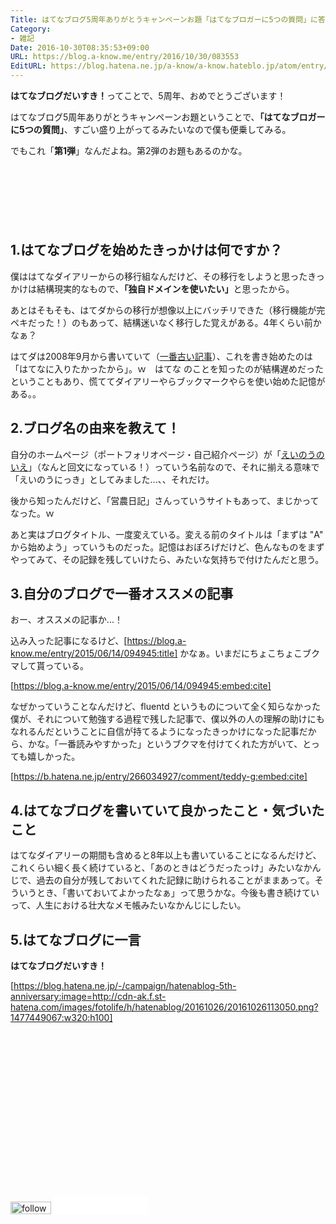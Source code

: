 ```yaml
---
Title: はてなブログ5周年ありがとうキャンペーンお題「はてなブロガーに5つの質問」に答えるよ！
Category:
- 雑記
Date: 2016-10-30T08:35:53+09:00
URL: https://blog.a-know.me/entry/2016/10/30/083553
EditURL: https://blog.hatena.ne.jp/a-know/a-know.hateblo.jp/atom/entry/10328749687192003867
---
```


<b>はてなブログだいすき！</b>ってことで、5周年、おめでとうございます！


はてなブログ5周年ありがとうキャンペーンお題ということで、<b>「はてなブロガーに5つの質問」</b>、すごい盛り上がってるみたいなので僕も便乗してみる。


でもこれ「<b>第1弾</b>」なんだよね。第2弾のお題もあるのかな。


<!-- more -->


<script async src="//pagead2.googlesyndication.com/pagead/js/adsbygoogle.js"></script>
<!-- article-top -->
<ins class="adsbygoogle"
     style="display:inline-block;width:728px;height:90px"
     data-ad-client="ca-pub-3463034538369189"
     data-ad-slot="8367620130"></ins>
<script>
(adsbygoogle = window.adsbygoogle || []).push({});
</script>


## 1.はてなブログを始めたきっかけは何ですか？

僕ははてなダイアリーからの移行組なんだけど、その移行をしようと思ったきっかけは結構現実的なもので、<b>「独自ドメインを使いたい」</b>と思ったから。


あとはそもそも、はてダからの移行が想像以上にバッチリできた（移行機能が完ペキだった！）のもあって、結構迷いなく移行した覚えがある。4年くらい前かなぁ？


はてダは2008年9月から書いていて（[一番古い記事](https://blog.a-know.me/entry/20080928/1222616119)）、これを書き始めたのは「はてなに入りたかったから」。ｗ　はてな のことを知ったのが結構遅めだったということもあり、慌ててダイアリーやらブックマークやらを使い始めた記憶がある。。


## 2.ブログ名の由来を教えて！
自分のホームページ（ポートフォリオページ・自己紹介ページ）が「[えいのうのいえ](https://home.a-know.me/)」（なんと回文になっている！）っていう名前なので、それに揃える意味で「えいのうにっき」としてみました...、、それだけ。


後から知ったんだけど、「営農日記」さんっていうサイトもあって、まじかってなった。ｗ


あと実はブログタイトル、一度変えている。変える前のタイトルは「まずは "A" から始めよう」っていうものだった。記憶はおぼろげだけど、色んなものをまずやってみて、その記録を残していけたら、みたいな気持ちで付けたんだと思う。


## 3.自分のブログで一番オススメの記事
おー、オススメの記事か...！

込み入った記事になるけど、[https://blog.a-know.me/entry/2015/06/14/094945:title] かなぁ。いまだにちょこちょこブクマして貰っている。



[https://blog.a-know.me/entry/2015/06/14/094945:embed:cite]


なぜかっていうことなんだけど、fluentd というものについて全く知らなかった僕が、それについて勉強する過程で残した記事で、僕以外の人の理解の助けにもなれるんだということに自信が持てるようになったきっかけになった記事だから、かな。「一番読みやすかった」というブクマを付けてくれた方がいて、とっても嬉しかった。



[https://b.hatena.ne.jp/entry/266034927/comment/teddy-g:embed:cite]



## 4.はてなブログを書いていて良かったこと・気づいたこと

はてなダイアリーの期間も含めると8年以上も書いていることになるんだけど、これくらい細く長く続けていると、「あのときはどうだったっけ」みたいなかんじで、過去の自分が残しておいてくれた記録に助けられることがままあって。そういうとき、「書いておいてよかったなぁ」って思うかな。今後も書き続けていって、人生における壮大なメモ帳みたいなかんじにしたい。


## 5.はてなブログに一言

<b>はてなブログだいすき！</b>


[https://blog.hatena.ne.jp/-/campaign/hatenablog-5th-anniversary:image=http://cdn-ak.f.st-hatena.com/images/fotolife/h/hatenablog/20161026/20161026113050.png?1477449067:w320:h100]


<script async src="//pagead2.googlesyndication.com/pagead/js/adsbygoogle.js"></script>
<!-- article-bottom2 -->
<ins class="adsbygoogle"
     style="display:inline-block;width:300px;height:250px"
     data-ad-client="ca-pub-3463034538369189"
     data-ad-slot="5274552934"></ins>
<script>
(adsbygoogle = window.adsbygoogle || []).push({});
</script>


<div>
<a href='http://cloud.feedly.com/#subscription%2Ffeed%2Fhttp%3A%2F%2Fblog.a-know.me%2Ffeed'  target='blank'><img id='feedlyFollow' src='//s3.feedly.com/img/follows/feedly-follow-rectangle-volume-small_2x.png' alt='follow us in feedly' width='65' height='20'></a>

<iframe src="//blog.hatena.ne.jp/a-know/a-know.hateblo.jp/subscribe/iframe" allowtransparency="true" frameborder="0" scrolling="no" width="150" height="28"></iframe>
</div>
